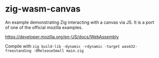 # zig-wasm-canvas

An example demonstrating Zig interacting with a canvas via JS. It is a port of
one of the official mozilla examples. 

https://developer.mozilla.org/en-US/docs/WebAssembly

Compile with `zig build-lib -dynamic -rdynamic -target wasm32-freestanding -OReleaseSmall main.zig`
